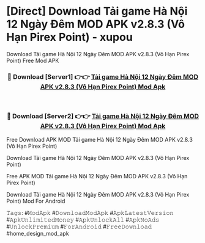 # [Direct] Download Tải game Hà Nội 12 Ngày Đêm MOD APK v2.8.3 (Vô Hạn Pirex Point) - xupou
Download Tải game Hà Nội 12 Ngày Đêm MOD APK v2.8.3 (Vô Hạn Pirex Point) Free Mod APK

<div align="center">
<h3>🔴 Download [Server1] 👉👉 <a href="https://apk-comot.site?title=Tải_game_Hà_Nội_12_Ngày_Đêm_MOD_APK_v2.8.3_(Vô_Hạn_Pirex_Point)">Tải game Hà Nội 12 Ngày Đêm MOD APK v2.8.3 (Vô Hạn Pirex Point) Mod Apk</a></h3><br>

<h3>🔴 Download [Server2] 👉👉 <a href="https://apk-comot.site?title=Tải_game_Hà_Nội_12_Ngày_Đêm_MOD_APK_v2.8.3_(Vô_Hạn_Pirex_Point)">Tải game Hà Nội 12 Ngày Đêm MOD APK v2.8.3 (Vô Hạn Pirex Point) Mod Apk</a></h3>
</div>


Free Download APK MOD Tải game Hà Nội 12 Ngày Đêm MOD APK v2.8.3 (Vô Hạn Pirex Point)

Download Tải game Hà Nội 12 Ngày Đêm MOD APK v2.8.3 (Vô Hạn Pirex Point) 

Free APK MOD Tải game Hà Nội 12 Ngày Đêm MOD APK v2.8.3 (Vô Hạn Pirex Point) 

Download Tải game Hà Nội 12 Ngày Đêm MOD APK v2.8.3 (Vô Hạn Pirex Point) Mod For Android

𝚃𝚊𝚐𝚜: #𝙼𝚘𝚍𝙰𝚙𝚔 #𝙳𝚘𝚠𝚗𝚕𝚘𝚊𝚍𝙼𝚘𝚍𝙰𝚙𝚔 #𝙰𝚙𝚔𝙻𝚊𝚝𝚎𝚜𝚝𝚅𝚎𝚛𝚜𝚒𝚘𝚗 #𝙰𝚙𝚔𝚄𝚗𝚕𝚒𝚖𝚒𝚝𝚎𝚍𝙼𝚘𝚗𝚎𝚢 #𝙰𝚙𝚔𝚄𝚗𝚕𝚘𝚌𝚔𝙰𝚕𝚕 #𝙰𝚙𝚔𝙽𝚘𝙰𝚍𝚜 #𝚄𝚗𝚕𝚘𝚌𝚔𝙿𝚛𝚎𝚖𝚒𝚞𝚖 #𝙵𝚘𝚛𝙰𝚗𝚍𝚛𝚘𝚒𝚍 #𝙵𝚛𝚎𝚎𝙳𝚘𝚠𝚗𝚕𝚘𝚊𝚍 #home_design_mod_apk